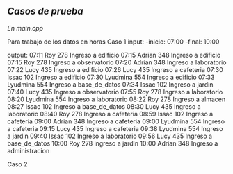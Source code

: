 *Casos de prueba*
------------------------------

*En main.cpp*

Para trabajo de los datos en horas
Caso 1
input: 
-inicio: 07:00
-final: 10:00

output: 
07:11 Roy 278 Ingreso a edificio
07:15 Adrian 348 Ingreso a edificio
07:15 Roy 278 Ingreso a observatorio
07:20 Adrian 348 Ingreso a laboratorio
07:22 Lucy 435 Ingreso a edificio
07:26 Lucy 435 Ingreso a cafeteria
07:30 Issac 102 Ingreso a edificio
07:30 Lyudmina 554 Ingreso a edificio
07:33 Lyudmina 554 Ingreso a base_de_datos
07:34 Issac 102 Ingreso a jardin
07:40 Lucy 435 Ingreso a observatorio
07:55 Roy 278 Ingreso a laboratorio
08:20 Lyudmina 554 Ingreso a laboratorio
08:22 Roy 278 Ingreso a almacen
08:27 Issac 102 Ingreso a base_de_datos
08:30 Lucy 435 Ingreso a laboratorio
08:40 Roy 278 Ingreso a cafeteria
08:59 Issac 102 Ingreso a cafeteria
09:00 Adrian 348 Ingreso a cafeteria
09:00 Lyudmina 554 Ingreso a cafeteria
09:15 Lucy 435 Ingreso a cafeteria
09:38 Lyudmina 554 Ingreso a jardin
09:40 Issac 102 Ingreso a laboratorio
09:56 Lucy 435 Ingreso a base_de_datos
10:00 Roy 278 ingreso a jardin
10:00 Adrian 348 Ingreso a administracion

Caso 2
